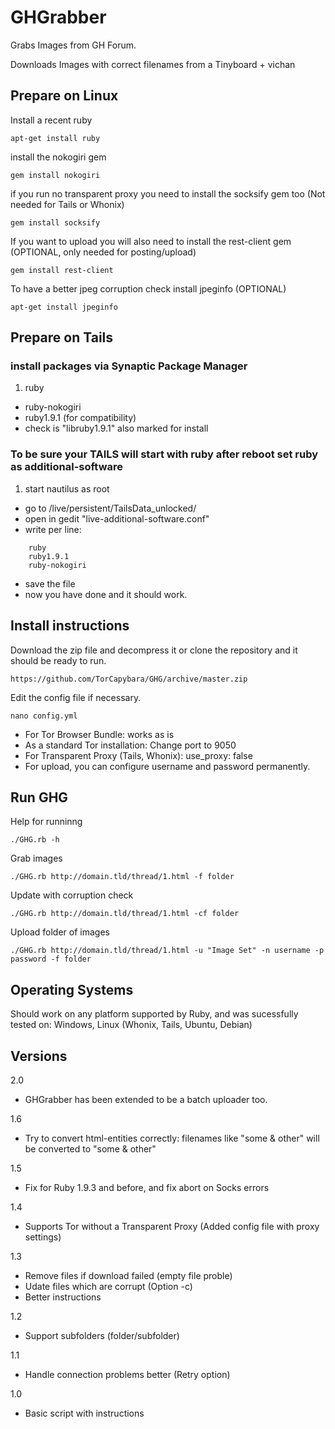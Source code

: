 GHGrabber
=========

Grabs Images from GH Forum.

Downloads Images with correct filenames from a  Tinyboard + vichan


Prepare on Linux
----------------

Install a recent ruby

    apt-get install ruby


install the nokogiri gem

    gem install nokogiri

if you run no transparent proxy you need to install the socksify gem too (Not needed for Tails or Whonix)

    gem install socksify

If you want to upload you will also need to install the rest-client gem (OPTIONAL, only needed for posting/upload)

    gem install rest-client 

To have a better jpeg corruption check install jpeginfo (OPTIONAL)

    apt-get install jpeginfo


Prepare on Tails
----------------

### install packages via Synaptic Package Manager 

1. ruby 
* ruby-nokogiri 
* ruby1.9.1 (for compatibility) 
* check is "libruby1.9.1" also marked for install

### To be sure your TAILS will start with ruby after reboot set ruby as additional-software 

1. start nautilus as root 
* go to /live/persistent/TailsData_unlocked/ 
* open in gedit "live-additional-software.conf" 
* write per line: 

```
    ruby 
    ruby1.9.1 
    ruby-nokogiri 
```

* save the file 
* now you have done and it should work.


Install instructions
--------------------

Download the zip file and decompress it or clone the repository and it should be ready to run.

    https://github.com/TorCapybara/GHG/archive/master.zip

Edit the config file if necessary.

    nano config.yml

* For Tor Browser Bundle: works as is
* As a standard Tor installation: Change port to 9050
* For Transparent Proxy (Tails, Whonix): use_proxy: false
* For upload, you can configure username and password permanently.


Run GHG
-------

Help for runninng

    ./GHG.rb -h

Grab images

    ./GHG.rb http://domain.tld/thread/1.html -f folder 

Update with corruption check

    ./GHG.rb http://domain.tld/thread/1.html -cf folder

Upload folder of images

    ./GHG.rb http://domain.tld/thread/1.html -u "Image Set" -n username -p password -f folder

Operating Systems
-----------------

Should work on any platform supported by Ruby, and was sucessfully tested on:
Windows, Linux (Whonix, Tails, Ubuntu, Debian)

Versions
-------

2.0
* GHGrabber has been extended to be a batch uploader too.

1.6
* Try to convert html-entities correctly: filenames like "some &amp; other" will be converted to "some & other"

1.5
* Fix for Ruby 1.9.3 and before, and fix abort on Socks errors

1.4
* Supports Tor without a Transparent Proxy (Added config file with proxy settings)

1.3
* Remove files if download failed (empty file proble)
* Udate files which are corrupt (Option -c)
* Better instructions

1.2
* Support subfolders (folder/subfolder)

1.1
* Handle connection problems better (Retry option)

1.0
* Basic script with instructions

